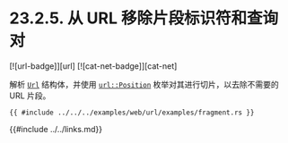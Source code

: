 # 23.2.5. 从 URL 移除片段标识符和查询对

[![url-badge]][url] [![cat-net-badge]][cat-net]

解析 [`Url`] 结构体，并使用 [`url::Position`] 枚举对其进行切片，以去除不需要的 URL 片段。

```rust,edition2018
{{ #include ../../../examples/web/url/examples/fragment.rs }}
```

[`url::Position`]: https://docs.rs/url/*/url/enum.Position.html
[`Url`]: https://docs.rs/url/*/url/struct.Url.html

{{#include ../../links.md}}
